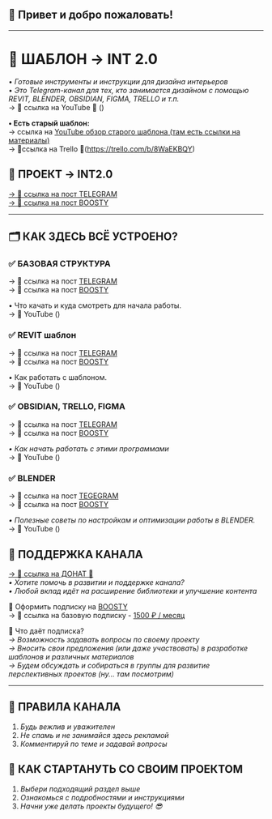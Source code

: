 ## 👋 Привет и добро пожаловать!  
---
# 📌 ШАБЛОН → INT 2.0  
• *Готовые инструменты и инструкции для дизайна интерьеров*  
• *Это Telegram-канал для тех, кто занимается дизайном с помощью REVIT, BLENDER, OBSIDIAN, FIGMA, TRELLO и т.п.*  
→ 🔗 ссылка на YouTube 🔗 ()  
  
**• Есть старый шаблон:**  
→ ссылка на [YouTube обзор старого шаблона (там есть ссылки на материалы)](https://youtu.be/AbVI7s5mlUw?si=YLuUTRlHYAHiMxro)  
→ 🔗ссылка на Trello 🔗(https://trello.com/b/8WaEKBQY)    

## 📌 ПРОЕКТ → INT2.0  
[→ 🔗 ссылка на пост TELEGRAM](https://t.me/c/2180471678/15)  
[→ 🔗 ссылка на пост BOOSTY](https://boosty.to/samarin_andrey/posts/2f91ef41-3401-4d20-877a-81c9e52ca660?share=success_publish_link)  

---
## 🗂 КАК ЗДЕСЬ ВСЁ УСТРОЕНО?  
  
### ✅ БАЗОВАЯ СТРУКТУРА  
→ 🔗 ссылка на пост [TELEGRAM](https://t.me/c/2180471678/10)  
→ 🔗 ссылка на пост [BOOSTY](https://boosty.to/samarin_andrey/posts/9c9279f2-5062-4901-9d6e-4d06d8ceeef0?share=post_link)  
  
• Что качать и куда смотреть для начала работы.  
→ 🔗 YouTube ()  
    
### ✅ REVIT шаблон  
→ 🔗 ссылка на пост [TELEGRAM](https://t.me/c/2180471678/11)  
→ 🔗 ссылка на пост [BOOSTY](https://boosty.to/samarin_andrey/posts/3518df4b-4113-43ff-8d5d-bf23908dcdbc?share=post_link)  
  
• Как работать с шаблоном.  
→ 🔗 YouTube ()  
    
### ✅ OBSIDIAN, TRELLO, FIGMA  
→ 🔗 ссылка на пост [TELEGRAM](https://t.me/c/2180471678/12)  
→ 🔗 ссылка на пост [BOOSTY](https://boosty.to/samarin_andrey/posts/46a716df-5c77-4cdf-b379-b15b4341acd4?share=post_link)  
  
*• Как начать работать с этими программами*  
→ 🔗 YouTube ()  
    
### ✅ BLENDER  
→ 🔗 ссылка на пост [TEGEGRAM](https://t.me/c/2180471678/13)  
→ 🔗 ссылка на пост [BOOSTY](https://boosty.to/samarin_andrey/posts/3fd67603-0154-414a-b977-e90cd4bbba86?share=post_link)  
  
*• Полезные советы по настройкам и оптимизации работы в BLENDER.*  
→ 🔗 YouTube ()  

## 📣 ПОДДЕРЖКА КАНАЛА  
[→ 🔗 ссылка на ДОНАТ 🔗 ](https://boosty.to/samarin_andrey/donate)  
*• Хотите помочь в развитии и поддержке канала?*  
*• Любой вклад идёт на расширение библиотеки и улучшение контента*  
  
  
🌟 Оформить подписку на [BOOSTY](http://boosty.to/samarin_andrey)  
→ 🔗 ссылка на базовую подписку - [1500 ₽ / месяц](https://boosty.to/samarin_andrey/purchase/1734818?ssource=DIRECT&share=subscription_link)  
  
🤔 Что даёт подписка?  
*→ Возможность задавать вопросы по своему проекту*  
*→ Вносить свои предложения (или даже участвовать) в разработке шаблонов и различных материалов*  
*→ Будем обсуждать и собираться в группы для развитие перспективных проектов (ну... там посмотрим)*  

---
## 📌 ПРАВИЛА КАНАЛА  
1. *Будь вежлив и уважителен*  
2. *Не спамь и не занимайся здесь рекламой*  
3. *Комментируй по теме и задавай вопросы*  
    
## 🚀 КАК СТАРТАНУТЬ СО СВОИМ ПРОЕКТОМ  
1. *Выбери подходящий раздел выше*  
2. *Ознакомься с подробностями и инструкциями*  
3. *Начни уже делать проекты будущего! 😎*
